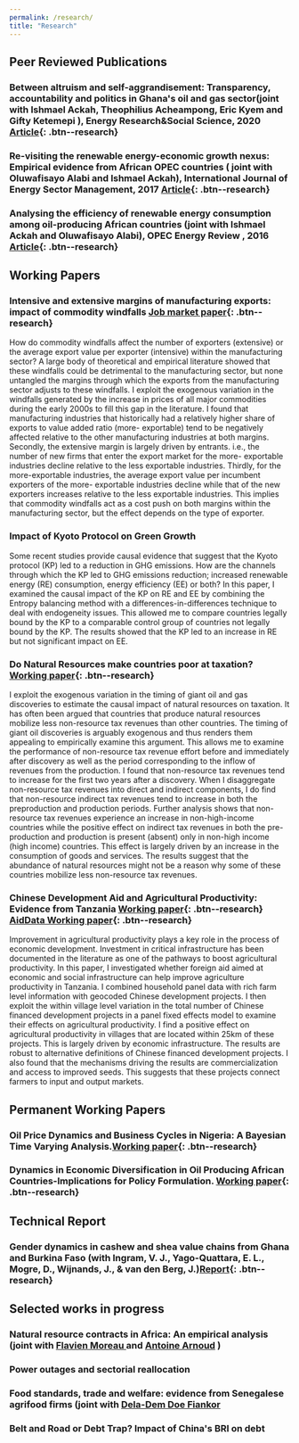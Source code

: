 ```yaml
---
permalink: /research/
title: "Research"
---
```

## Peer Reviewed Publications
### Between altruism and self-aggrandisement: Transparency, accountability and politics in Ghana's oil and gas sector(joint with  Ishmael Ackah, Theophilius Acheampong, Eric Kyem and Gifty Ketemepi ), Energy Research&Social Science, 2020 [Article](https://www.sciencedirect.com/science/article/abs/pii/S2214629620301134){: .btn--research}

### Re-visiting the renewable energy-economic growth nexus: Empirical evidence from African OPEC countries ( joint with  Oluwafisayo Alabi and Ishmael Ackah), International Journal of Energy Sector Management, 2017 [Article](https://www.emerald.com/insight/content/doi/10.1108/IJESM-07-2016-0002/full/html){: .btn--research}

### Analysing the efficiency of renewable energy consumption among oil-producing African countries (joint with  Ishmael Ackah  and Oluwafisayo Alabi), OPEC Energy Review , 2016 [Article](https://onlinelibrary.wiley.com/doi/abs/10.1111/opec.12081){: .btn--research}


## Working Papers

### Intensive and extensive margins of manufacturing exports: impact of commodity windfalls [Job market paper](http://papers.abrahamlartey.com/Abraham_Lartey_JMP.pdf){: .btn--research} 
How do commodity windfalls affect the number of exporters (extensive) or the average export value per exporter (intensive) within the manufacturing sector? A large body of theoretical and empirical literature showed that these windfalls could be detrimental to the manufacturing sector, but none untangled the margins through which the exports from the manufacturing sector adjusts to these windfalls. I exploit the exogenous variation in the windfalls generated by the increase in prices of all major commodities during the early 2000s to fill this gap in the literature.  I found that manufacturing industries that historically had a relatively higher share of exports to value added ratio (more- exportable) tend to be negatively affected relative to the other manufacturing industries at both margins. Secondly, the extensive margin is largely driven by entrants. i.e., the number of new firms that enter the export market for the more- exportable industries decline relative to the less exportable industries. Thirdly, for the more-exportable industries, the average export value per incumbent exporters of the more- exportable industries decline while that of the new exporters increases relative to the less exportable industries. This implies that commodity windfalls act as a cost push on both margins within the manufacturing sector, but the effect depends on the type of exporter.

### Impact of Kyoto Protocol on Green Growth 
Some recent studies provide causal evidence that suggest that the Kyoto protocol (KP) led to a reduction in GHG emissions. How are the channels through which the KP led to GHG emissions reduction; increased renewable energy (RE) consumption, energy efficiency (EE) or both? In this paper, I examined the causal impact of the KP on RE and EE by combining the Entropy balancing method with a differences-in-differences technique to deal with endogeneity issues. This allowed me to compare countries legally bound by the KP to a comparable control group of countries not legally bound by the KP. The results showed that the KP led to an increase in RE but not significant impact on EE.

### Do Natural Resources make countries poor at taxation? [Working paper](http://papers.abrahamlartey.com/Abraham_Lartey_oilgastax.pdf){: .btn--research} 
I exploit the exogenous variation in the timing of giant oil and gas discoveries to estimate the causal impact of natural resources on taxation. It has often been argued that countries that produce natural resources mobilize less non-resource tax revenues than other countries. The timing of giant oil discoveries is arguably exogenous and thus renders them appealing to empirically examine this argument. This allows me to examine the performance of non-resource tax revenue effort before and immediately after discovery as well as the period corresponding to the inflow of revenues from the production. I found that non-resource tax revenues tend to increase for the first two years after a discovery. When I disaggregate non-resource tax revenues into direct and indirect components, I do find that non-resource indirect tax revenues tend to increase in both the preproduction and production periods. Further analysis shows that non-resource tax revenues experience an increase in non-high-income countries while the positive effect on indirect tax revenues in both the pre-production and production is present (absent) only in non-high income (high income) countries. This effect is largely driven by an increase in the consumption of goods and services. The results suggest that the abundance of natural resources might not be a reason why some of these countries mobilize less non-resource tax revenues.


### Chinese Development Aid and Agricultural Productivity: Evidence from Tanzania  [Working paper](http://papers.abrahamlartey.com/Abraham_Lartey_ChinaAgric.pdf){: .btn--research} [AidData Working paper](https://www.aiddata.org/publications/chinese-development-aid-and-agricultural-productivity-evidence-from-tanzania){: .btn--research} 
Improvement in agricultural productivity plays a key role in the process of economic development. Investment in critical infrastructure has been documented in the literature as one of the pathways to boost agricultural productivity. In this paper, I investigated whether foreign aid aimed at economic and social infrastructure can help improve agriculture productivity in Tanzania. I combined household panel data with rich farm level information with geocoded Chinese development projects. I then exploit the within village level variation in the total number of Chinese financed development projects in a panel fixed effects model to examine their effects on agricultural productivity. I find a positive effect on agricultural productivity in villages that are located within 25km of these projects. This is largely driven by economic infrastructure. The results are robust to alternative definitions of Chinese financed development projects. I also found that the mechanisms driving the results are commercialization and access to improved seeds. This suggests that these projects connect farmers to input and output markets.


## Permanent Working Papers

### Oil Price Dynamics and Business Cycles in Nigeria: A Bayesian Time Varying Analysis.[Working paper](https://papers.ssrn.com/sol3/papers.cfm?abstract_id=3272841){: .btn--research}

### Dynamics in Economic Diversification in Oil Producing African Countries-Implications for Policy Formulation. [Working paper](https://papers.ssrn.com/sol3/papers.cfm?abstract_id=3129696){: .btn--research}

## Technical Report
### Gender dynamics in cashew and shea value chains from Ghana and Burkina Faso (with Ingram, V. J., Yago-Quattara, E. L., Mogre, D., Wijnands, J., & van den Berg, J.)[Report](https://library.wur.nl/WebQuery/wurpubs/495499){: .btn--research}

## Selected works in progress
### Natural resource contracts in Africa: An empirical analysis (joint with [Flavien Moreau ](https://www.flavienmoreau.com/) and [Antoine Arnoud](https://antoinearnoud.github.io/) )

### Power outages and sectorial reallocation  
### Food standards, trade and welfare: evidence from Senegalese agrifood firms (joint with [Dela-Dem Doe Fiankor](https://www.uni-goettingen.de/de/560859.html)
### Belt and Road or Debt Trap? Impact of China's BRI on debt
